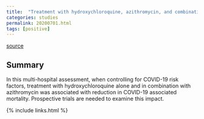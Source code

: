 ```yaml
---
title:  "Treatment with hydroxychloroquine, azithromycin, and combination in patients hospitalized with COVID-19"
categories: studies
permalink: 20200701.html
tags: [positive]
---
```


[]([source](https://www.ijidonline.com/article/S1201-9712%2820%2930534-8/fulltext))

[source](<https://www.ijidonline.com/article/S1201-9712(20)30534-8/fulltext>)

## Summary

In this multi-hospital assessment, when controlling for COVID-19 risk factors, treatment with hydroxychloroquine alone and in combination with azithromycin was associated with reduction in COVID-19 associated mortality. Prospective trials are needed to examine this impact.

{% include links.html %}
